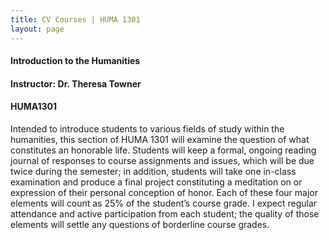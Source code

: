 ```yaml
---
title: CV Courses | HUMA 1301
layout: page
---
```


#### Introduction to the Humanities

#### Instructor: Dr. Theresa Towner

#### HUMA1301

Intended to introduce students to various fields of study within the humanities, this section of HUMA 1301 will examine the question of what constitutes an honorable life.  Students will keep a formal, ongoing reading journal of responses to course assignments and issues, which will be due twice during the semester; in addition, students will take one in-class examination and produce a final project constituting a meditation on or expression of their personal conception of honor.  Each of these four major elements will count as 25% of the student’s course grade.  I expect regular attendance and active participation from each student; the quality of those elements will settle any questions of borderline course grades.
